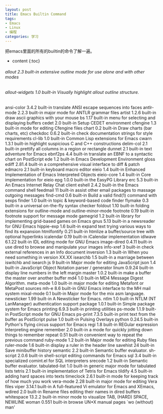 ```yaml
---
layout: post
title: Emacs Builtin Command 
tags:
- Emacs
- Linux
- 编程
categories: 学习
---
```

把emacs里面的所有的builtin的命令了解一遍。





* content
{:toc}
######   allout             2.3           built-in   extensive outline mode for use alone and with other modes
######   allout-widgets     1.0           built-in   Visually highlight allout outline structure.
  ansi-color         3.4.2         built-in   translate ANSI escape sequences into faces
  antlr-mode         2.2.3         built-in   major mode for ANTLR grammar files
  artist             1.2.6         built-in   draw ascii graphics with your mouse
  bs                 1.17          built-in   menu for selecting and displaying buffers
  cedet              2.0           built-in   Setup CEDET environment
  cfengine           1.3           built-in   mode for editing Cfengine files
  chart              0.2           built-in   Draw charts (bar charts, etc)
  checkdoc           0.6.2         built-in   check documentation strings for style requirements
  cl-lib             1.0           built-in   Common Lisp extensions for Emacs
  cwarn              1.3.1         built-in   highlight suspicious C and C++ constructions
  delim-col          2.1           built-in   prettify all columns in a region or rectangle
  dunnet             2.1           built-in   text adventure for Emacs
  ebnf2ps            4.4           built-in   translate an EBNF to a syntactic chart on PostScript
  ede                1.2           built-in   Emacs Development Environment gloss
  ediff              2.81.4        built-in   a comprehensive visual interface to diff & patch
  edmacro            2.1           built-in   keyboard macro editor
  eieio              1.4           built-in   Enhanced Implementation of Emacs Interpreted Objects
  eieio-core         1.4           built-in   Core implementation for eieio
  epg                1.0.0         built-in   the EasyPG Library
  erc                5.3           built-in   An Emacs Internet Relay Chat client
  eshell             2.4.2         built-in   the Emacs command shell
  feedmail           11            built-in   assist other email packages to massage outgoing messages
  find-cmd           0.6           built-in   Build a valid find(1) command with sexps
  finder             1.0           built-in   topic & keyword-based code finder
  flymake            0.3           built-in   a universal on-the-fly syntax checker
  foldout            1.10          built-in   folding extensions for outline-mode and outline-minor-mode
  footnote           0.19          built-in   footnote support for message mode
  gamegrid           1.2           built-in   library for implementing grid-based games on Emacs
  gnus               5.13          built-in   a newsreader for GNU Emacs
  hippie-exp         1.6           built-in   expand text trying various ways to find its expansion
  htmlfontify        0.21          built-in   htmlize a buffer/source tree with optional hyperlinks
  icalendar          0.19          built-in   iCalendar implementation
  idlwave            6.1.22        built-in   IDL editing mode for GNU Emacs
  image-dired        0.4.11        built-in   use dired to browse and manipulate your images
  info-xref          3             built-in   check external references in an Info document
  inversion          1.3           built-in   When you need something in version XX.XX
  isearchb           1.5           built-in   a marriage between iswitchb and isearch
  js                 9             built-in   Major mode for editing JavaScript
  json               1.4           built-in   JavaScript Object Notation parser / generator
  linum              0.9.24        built-in   display line numbers in the left margin
  master             1.0.2         built-in   make a buffer the master over another buffer
  md4                1.0           built-in   MD4 Message Digest Algorithm.
  meta-mode          1.0           built-in   major mode for editing Metafont or MetaPost sources
  mh-e               8.6           built-in   GNU Emacs interface to the MH mail system
  mixal-mode         0.1           built-in   Major mode for the mix asm language.
  newsticker         1.99          built-in   A Newsticker for Emacs.
  ntlm               1.0           built-in   NTLM (NT LanManager) authentication support
  package            1.0.1         built-in   Simple package system for Emacs
  printing           6.9.3         built-in   printing utilities
  ps-mode            1.1.9         built-in   PostScript mode for GNU Emacs
  ps-print           7.3.5         built-in   print text from the buffer as PostScript
  pulse              1.0           built-in   Pulsing Overlays
  python             0.24.5        built-in   Python's flying circus support for Emacs
  regi               1.8           built-in   REGular expression Interpreting engine
  remember           2.0           built-in   a mode for quickly jotting down things to remember
  repeat             0.51          built-in   convenient way to repeat the previous command
  ruby-mode          1.2           built-in   Major mode for editing Ruby files
  ruler-mode         1.6           built-in   display a ruler in the header line
  savehist           24            built-in   Save minibuffer history
  semantic           2.2           built-in   Semantic buffer evaluator.
  sh-script          2.0.6         built-in   shell-script editing commands for Emacs
  sql                3.4           built-in   specialized comint.el for SQL interpreters
  srecode            1.2           built-in   Semantic buffer evaluator.
  tabulated-list     1.0           built-in   generic major mode for tabulated lists
  tetris             2.1           built-in   implementation of Tetris for Emacs
  tildify            4.5           built-in   adding hard spaces into texts
  timeclock          2.6.1         built-in   mode for keeping track of how much you work
  vera-mode          2.28          built-in   major mode for editing Vera files
  viper              3.14.1        built-in   A full-featured Vi emulator for Emacs and XEmacs,
  wdired             2.0           built-in   Rename files editing their names in dired buffers
  whitespace         13.2.2        built-in   minor mode to visualize TAB, (HARD) SPACE, NEWLINE
  woman              0.551         built-in   browse UN*X manual pages `wo (without) man'
